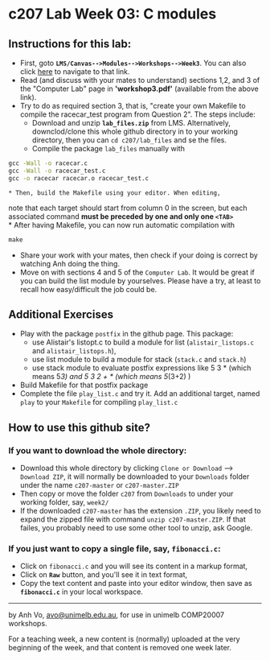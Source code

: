 c207 Lab Week 03: C modules
=======
Instructions for this lab:
--------------------------
  * First, goto **`LMS/Canvas-->Modules-->Workshops-->Week3`**.
You can also click [here](https://canvas.lms.unimelb.edu.au/courses/8028/pages/week-3) to navigate to that link.
  * Read (and discuss with your mates to understand) sections 1,2, and 3 of the "Computer Lab" page in **'workshop3.pdf'** (available from the above link).
  * Try to do as required section 3, that is, "create your own Makefile to compile the racecar_test program from Question 2". The steps include:
    * Download and unzip **`lab_files.zip`** from LMS. Alternatively, 
downclod/clone this whole github directory in to your working directory, then you can `cd c207/lab_files` and se the files.
    * Compile the package `lab_files` manually with
```bat
gcc -Wall -o racecar.c
gcc -Wall -o racecar_test.c
gcc -o racecar racecar.o racecar_test.c
```

    * Then, build the Makefile using your editor. When editing, 
note that each target should start from column 0 in the screen, but each associated command **must be preceded by one and only one `<TAB>`**  
    * After having Makefile, you can now run automatic compilation with
```bat
make
```

  * Share your work with your mates, then check if your doing is correct by watching Anh doing the thing.
  * Move on with sections 4 and 5 of the `Computer Lab`. It would be great if you can build the list module by yourselves. Please have a try, at least
to recall how easy/difficult the job could be.


Additional Exercises
--------------------
  * Play with the package `postfix` in the github page. This package:
    * use Alistair's listopt.c to build a module for list (`alistair_listops.c` and `alistair_listops.h`),
    * use list module to build a module for stack (`stack.c` and `stack.h`)
    * use stack module to evaluate postfix expressions like 5 3 * (which means 5*3) and 5 3 2 + *  (which means 5*(3+2) )
  * Build Makefile for that postfix package
  * Complete the file `play_list.c` and try it. Add an additional target, named `play` to your `Makefile` for compiling `play_list.c` 
  




How to use this github site?
----------------------------
### If you want to download the whole directory:
  * Download this whole directory by clicking `Clone or Download` --> `Download ZIP`, it will normally be downloaded to your `Downloads` folder under the name `c207-master` or `c207-master.ZIP`
  * Then copy or move the folder `c207` from `Downloads` to under your working folder, say, `week2/`
  * If the downloaded `c207-master` has the extension `.ZIP`, you likely need to expand the zipped file with command `unzip c207-master.ZIP`. If that failes, you probably need to use some other tool to unzip, ask Google.
 
### If you just want to copy a single file, say, **`fibonacci.c`**:
  * Click on `fibonacci.c` and you will see its content in a markup format,
  * Click on **`Raw`** button, and you'll see it in text format, 
  * Copy the text content and paste into your editor window, then save as **`fibonacci.c`** in your local workspace.

-------------------------------------------------------------
by Anh Vo, avo@unimelb.edu.au, for use in unimelb COMP20007 workshops.

For a teaching week, a new content is (normally) uploaded at the very beginning of the week, and that content is removed one week later.
